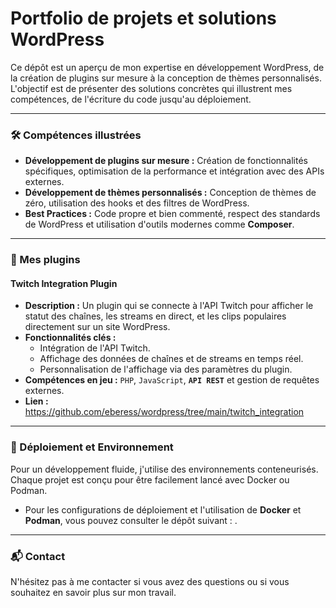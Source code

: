 # Portfolio de projets et solutions WordPress

Ce dépôt est un aperçu de mon expertise en développement WordPress, de la création de plugins sur mesure à la conception de thèmes personnalisés. L'objectif est de présenter des solutions concrètes qui illustrent mes compétences, de l'écriture du code jusqu'au déploiement.

---

### 🛠️ Compétences illustrées

* **Développement de plugins sur mesure :** Création de fonctionnalités spécifiques, optimisation de la performance et intégration avec des APIs externes.
* **Développement de thèmes personnalisés :** Conception de thèmes de zéro, utilisation des hooks et des filtres de WordPress.
* **Best Practices :** Code propre et bien commenté, respect des standards de WordPress et utilisation d'outils modernes comme **Composer**.

---

### 📂 Mes plugins

#### **Twitch Integration Plugin**

* **Description :** Un plugin qui se connecte à l'API Twitch pour afficher le statut des chaînes, les streams en direct, et les clips populaires directement sur un site WordPress.
* **Fonctionnalités clés :**
    * Intégration de l'API Twitch.
    * Affichage des données de chaînes et de streams en temps réel.
    * Personnalisation de l'affichage via des paramètres du plugin.
* **Compétences en jeu :** `PHP`, `JavaScript`, **`API REST`** et gestion de requêtes externes.
* **Lien :** https://github.com/eberess/wordpress/tree/main/twitch_integration

---

### 🚀 Déploiement et Environnement

Pour un développement fluide, j'utilise des environnements conteneurisés. Chaque projet est conçu pour être facilement lancé avec Docker ou Podman.

* Pour les configurations de déploiement et l'utilisation de **Docker** et **Podman**, vous pouvez consulter le dépôt suivant : .

---

### 📬 Contact

N'hésitez pas à me contacter si vous avez des questions ou si vous souhaitez en savoir plus sur mon travail.
